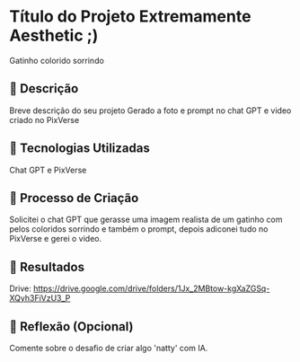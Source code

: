 # Título do Projeto Extremamente Aesthetic ;)
Gatinho colorido sorrindo

## 📒 Descrição
Breve descrição do seu projeto
Gerado a foto e prompt no chat GPT e video criado no PixVerse

## 🤖 Tecnologias Utilizadas
Chat GPT e PixVerse

## 🧐 Processo de Criação
Solicitei o chat GPT que gerasse uma imagem realista de um gatinho com pelos coloridos sorrindo e também o prompt, depois adiconei tudo no PixVerse e gerei o video.

## 🚀 Resultados
Drive: https://drive.google.com/drive/folders/1Jx_2MBtow-kgXaZGSq-XQyh3FiVzU3_P

## 💭 Reflexão (Opcional)
Comente sobre o desafio de criar algo 'natty' com IA.
